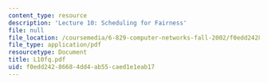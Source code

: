 ```yaml
---
content_type: resource
description: 'Lecture 10: Scheduling for Fairness'
file: null
file_location: /coursemedia/6-829-computer-networks-fall-2002/f0edd24286684dd4ab55caed1e1eab17_L10fq.pdf
file_type: application/pdf
resourcetype: Document
title: L10fq.pdf
uid: f0edd242-8668-4dd4-ab55-caed1e1eab17
---
```

